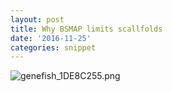 ```yaml
---
layout: post
title: Why BSMAP limits scallfolds
date: '2016-11-25'
categories: snippet
---
```


<img src="http://eagle.fish.washington.edu/cnidarian/skitch/genefish_1DE8C255.png" alt="genefish_1DE8C255.png"/>

